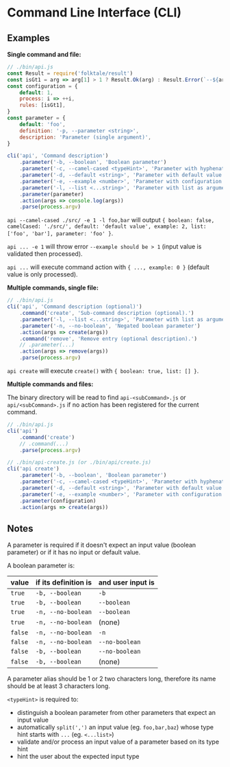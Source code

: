 
# Command Line Interface (CLI)

## Examples

**Single command and file:**

```js
// ./bin/api.js
const Result = require('folktale/result')
const isGt1 = arg => arg[1] > 1 ? Result.Ok(arg) : Result.Error(`--${arg[0]} should be > 1.`)
const configuration = {
    default: 1,
    process: i => ++i,
    rules: [isGt1],
}
const parameter = {
    default: 'foo',
    definition: '-p, --parameter <string>',
    description: 'Parameter (single argument)',
}

cli('api', 'Command description')
    .parameter('-b, --boolean', 'Boolean parameter')
    .parameter('-c, --camel-cased <typeHint>', 'Parameter with hyphenated name')
    .parameter('-d, --default <string>', 'Parameter with default value', 'default value')
    .parameter('-e, --example <number>', 'Parameter with configuration object', configuration)
    .parameter('-l, --list <...string>', 'Parameter with list as argument', [])
    .parameter(parameter)
    .action(args => console.log(args))
    .parse(process.argv)
```

`api --camel-cased ./src/ -e 1 -l foo,bar` will output `{ boolean: false, camelCased: './src/', default: 'default value', example: 2, list: ['foo', 'bar'], parameter: 'foo' }`.

`api ... -e 1` will throw error `--example should be > 1` (input value is validated then processed).

`api ...` will execute command action with `{ ..., example: 0 }` (default value is only processed).

**Multiple commands, single file:**

```js
// ./bin/api.js
cli('api', 'Command description (optional)')
    .command('create', 'Sub-command description (optional).')
    .parameter('-l, --list <...string>', 'Parameter with list as argument', [])
    .parameter('-n, --no-boolean', 'Negated boolean parameter')
    .action(args => create(args))
    .command('remove', 'Remove entry (optional description).')
    // .parameter(...)
    .action(args => remove(args))
    .parse(process.argv)
```

`api create` will execute `create()` with `{ boolean: true, list: [] }`.

**Multiple commands and files:**

The binary directory will be read to find `api-<subCommand>.js` or `api/<subCommand>.js` if no action has been registered for the current command.

```js
// ./bin/api.js
cli('api')
    .command('create')
    // .command(...)
    .parse(process.argv)

// ./bin/api-create.js (or ./bin/api/create.js)
cli('api create')
    .parameter('-b, --boolean', 'Boolean parameter')
    .parameter('-c, --camel-cased <typeHint>', 'Parameter with hyphenated name')
    .parameter('-d, --default <string>', 'Parameter with default value', 'default value')
    .parameter('-e, --example <number>', 'Parameter with configuration object', { process: i => ++i, rules: [isNumber] )
    .parameter(configuration)
    .action(args => create(args))
```

## Notes

A parameter is required if it doesn't expect an input value (boolean parameter) or if it has no input or default value.

A boolean parameter is:

| value   | if its definition is | and user input is |
| ------- | -------------------- | ----------------- |
| `true`  | `-b, --boolean`      | `-b`              |
| `true`  | `-b, --boolean`      | `--boolean`       |
| `true`  | `-n, --no-boolean`   | `--boolean`       |
| `true`  | `-n, --no-boolean`   | (none)            |
| `false` | `-n, --no-boolean`   | `-n`              |
| `false` | `-n, --no-boolean`   | `--no-boolean`    |
| `false` | `-b, --boolean`      | `--no-boolean`    |
| `false` | `-b, --boolean`      | (none)            |

A parameter alias should be 1 or 2 two characters long, therefore its name should be at least 3 characters long.

`<typeHint>` is required to:
- distinguish a boolean parameter from other parameters that expect an input value
- automatically `split(',')` an input value (eg. `foo,bar,baz`) whose type hint starts with `...` (eg. `<...list>`)
- validate and/or process an input value of a parameter based on its type hint
- hint the user about the expected input type
